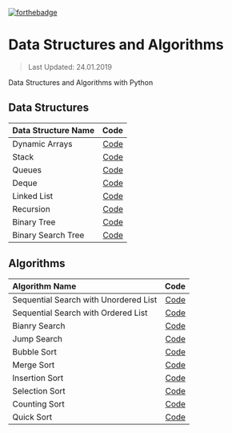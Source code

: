 [![forthebadge](https://forthebadge.com/images/badges/made-with-python.svg)](https://forthebadge.com)

# Data Structures and Algorithms
> Last Updated: 24.01.2019

Data Structures and Algorithms with Python

## Data Structures

| Data Structure Name       | Code         |
| :-------------            | -----------: |
| Dynamic Arrays            | [Code](https://github.com/mrabdullahsahin/data-structures-algorithms/blob/master/dataStructures/dynamic_arrays.ipynb) |
| Stack                     | [Code](https://github.com/mrabdullahsahin/data-structures-algorithms/blob/master/dataStructures/stack.ipynb) |
| Queues                    | [Code](https://github.com/mrabdullahsahin/data-structures-algorithms/blob/master/dataStructures/Queues.ipynb) |
| Deque                     | [Code](https://github.com/mrabdullahsahin/data-structures-algorithms/blob/master/dataStructures/Deque.ipynb) |
| Linked List               | [Code](https://github.com/mrabdullahsahin/data-structures-algorithms/blob/master/dataStructures/linked_list.ipynb) |
| Recursion                 | [Code](https://github.com/mrabdullahsahin/data-structures-algorithms/blob/master/dataStructures/recursion.ipynb) |
| Binary Tree                 | [Code](https://github.com/mrabdullahsahin/data-structures-algorithms/blob/master/dataStructures/binary_tree.ipynb) |
| Binary Search Tree                 | [Code](https://github.com/mrabdullahsahin/data-structures-algorithms/blob/master/dataStructures/binary_search_tree.ipynb) |

## Algorithms

| Algorithm Name            | Code         |
| :-------------            | -----------: |
| Sequential Search with Unordered List        | [Code](https://github.com/mrabdullahsahin/data-structures-algorithms/blob/master/algorithms/sequential_search_1.ipynb) |
| Sequential Search with Ordered List          | [Code](https://github.com/mrabdullahsahin/data-structures-algorithms/blob/master/algorithms/sequential_search_2.ipynb) |
| Bianry Search                    | [Code](https://github.com/mrabdullahsahin/data-structures-algorithms/blob/master/algorithms/binary_Search.ipynb) |
| Jump Search                     | [Code](https://github.com/mrabdullahsahin/data-structures-algorithms/blob/master/algorithms/jump_search.ipynb) |
| Bubble Sort               | [Code](https://github.com/mrabdullahsahin/data-structures-algorithms/blob/master/algorithms/bubble_sort.ipynb) |
| Merge Sort                 | [Code](https://github.com/mrabdullahsahin/data-structures-algorithms/blob/master/algorithms/merge_sort.ipynb) |
| Insertion Sort                 | [Code](https://github.com/mrabdullahsahin/data-structures-algorithms/blob/master/algorithms/insertion_sort.ipynb) |
| Selection Sort                 | [Code](https://github.com/mrabdullahsahin/data-structures-algorithms/blob/master/algorithms/selection_sort.ipynb) |
| Counting Sort                 | [Code](https://github.com/mrabdullahsahin/data-structures-algorithms/blob/master/algorithms/counting_sort.ipynb) |
| Quick Sort                 | [Code](https://github.com/mrabdullahsahin/data-structures-algorithms/blob/master/algorithms/quick_sort.ipynb) |


